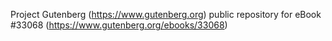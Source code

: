 Project Gutenberg (https://www.gutenberg.org) public repository for eBook #33068 (https://www.gutenberg.org/ebooks/33068)
